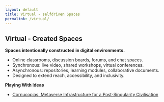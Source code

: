 ```yaml
---
layout: default
title: Virtual - selfdriven Spaces
permalink: /virtual/
---
```


## Virtual - Created Spaces

**Spaces intentionally constructed in digital environments.**
- Online classrooms, discussion boards, forums, and chat spaces.
- Synchronous: live video, shared workshops, virtual conferences.
- Asynchronous: repositories, learning modules, collaborative documents.
- Designed to extend reach, accessibility, and inclusivity.

**Playing With Ideas**
- [Cornucopias, Metaverse Infrastructure for a Post-Singularity Civilisation](/virtual/cornucopias/)

